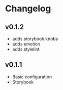 # Changelog

## v0.1.2

- adds storybook knobs
- adds emotion 
- adds stylelint

## v0.1.1

- Basic configuration
- Storybook